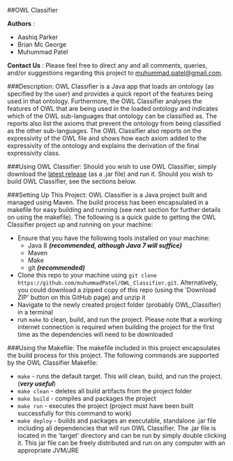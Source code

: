 ##OWL Classifier

**Authors** :
* Aashiq Parker
* Brian Mc George
* Muhummad Patel

**Contact Us** :
Please feel free to direct any and all comments, queries, and/or suggestions regarding this project to muhummad.patel@gmail.com.

###Description:
OWL Classifier is a Java app that loads an ontology (as specified by the user) and provides a quick report of the features being used in that ontology. Furthermore, the OWL Classifier analyses the features of OWL that are being used in the loaded ontology and indicates which of the OWL sub-languages that ontology can be classified as. The reports also list the axioms that prevent the ontology from being classified as the other sub-languages. The OWL Classifier also reports on the expressivity of the OWL file and shows how each axiom added to the expressivity of the ontology and explains the derivation of the final expressivity class.

###Using OWL Classifier:
Should you wish to use OWL Classifier, simply download the [latest release](https://github.com/muhummadPatel/OWL_Classifier/releases/latest) (as a .jar file) and run it. Should you wish to build OWL Classifier, see the sections below.

###Setting Up This Project:
OWL Classifier is a Java project built and managed using Maven. The build process has been encapsulated in a makefile for easy building and running (see next section for further details on using the makefile). The following is a quick guide to getting the OWL Classifier project up and running on your machine:
* Ensure that you have the following tools installed on your machine:
    * Java 8 ***(recommended, although Java 7 will suffice)***
    * Maven
    * Make
    * git ***(recommended)***
* Clone this repo to your machine using `git clone https://github.com/muhummadPatel/OWL_Classifier.git`. Alternatively, you could download a zipped copy of this repo (using the 'Download ZIP' button on this GitHub page) and unzip it
* Navigate to the newly created project folder (probably OWL_Classifier) in a terminal
* run `make` to clean, build, and run the project. Please note that a working internet connection is required when building the project for the first time as the dependencies will need to be downloaded

###Using the Makefile:
The makefile included in this project encapsulates the build process for this project. The following commands are supported by the OWL Classifier Makefile:
* `make` - runs the default target. This will clean, build, and run the project. (***very useful***)
* `make clean` - deletes all build artifacts from the project folder
* `make build` - compiles and packages the project
* `make run` - executes the project (project must have been built successfully for this command to work)
* `make deploy` - builds and packages an executable, standalone .jar file including all dependencies that will run OWL Classifier. The .jar file is located in the 'target' directory and can be run by simply double clicking it. This jar file can be freely distributed and run on any computer with an appropriate JVM/JRE
